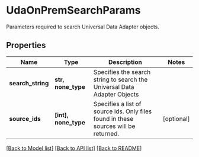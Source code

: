 # UdaOnPremSearchParams

Parameters required to search Universal Data Adapter objects.

## Properties
Name | Type | Description | Notes
------------ | ------------- | ------------- | -------------
**search_string** | **str, none_type** | Specifies the search string to search the Universal Data Adapter Objects | 
**source_ids** | **[int], none_type** | Specifies a list of source ids. Only files found in these sources will be returned. | [optional] 

[[Back to Model list]](../README.md#documentation-for-models) [[Back to API list]](../README.md#documentation-for-api-endpoints) [[Back to README]](../README.md)


